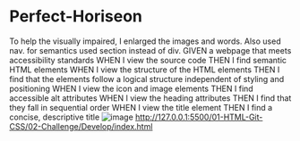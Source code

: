 # Perfect-Horiseon
To help the visually impaired, I enlarged the images and words. Also used nav. for semantics used section instead of div.
GIVEN a webpage that meets accessibility standards
WHEN I view the source code
THEN I find semantic HTML elements
WHEN I view the structure of the HTML elements
THEN I find that the elements follow a logical structure independent of styling and positioning
WHEN I view the icon and image elements
THEN I find accessible alt attributes
WHEN I view the heading attributes
THEN I find that they fall in sequential order
WHEN I view the title element
THEN I find a concise, descriptive title
![image](https://user-images.githubusercontent.com/90490335/140630820-a9d55382-34e7-4f87-8019-571577f0dd30.png)
http://127.0.0.1:5500/01-HTML-Git-CSS/02-Challenge/Develop/index.html
